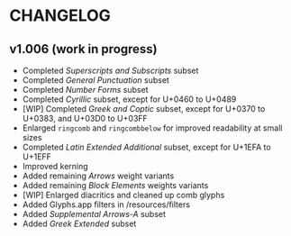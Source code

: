 # CHANGELOG

## v1.006 (work in progress)

- Completed _Superscripts and Subscripts_ subset
- Completed _General Punctuation_ subset
- Completed _Number Forms_ subset
- Completed _Cyrillic_ subset, except for U+0460 to U+0489
- [WIP] Completed _Greek and Coptic_ subset, except for U+0370 to U+0383, and U+03D0 to U+03FF
- Enlarged `ringcomb` and `ringcombbelow` for improved readability at small sizes
- Completed _Latin Extended Additional_ subset, except for U+1EFA to U+1EFF
- Improved kerning
- Added remaining _Arrows_ weight variants
- Added remaining _Block Elements_ weights variants
- [WIP] Enlarged diacritics and cleaned up comb glyphs
- Added Glyphs.app filters in /resources/filters
- Added _Supplemental Arrows-A_ subset
- Added _Greek Extended_ subset
